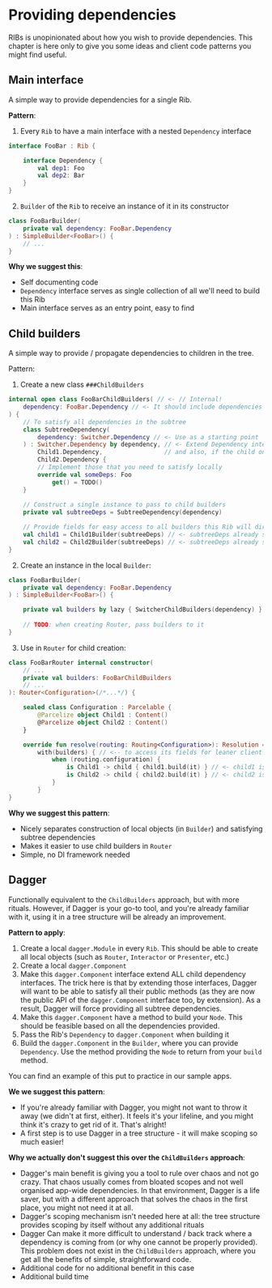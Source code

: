 # Providing dependencies

RIBs is unopinionated about how you wish to provide dependencies. This chapter is here only to give you some ideas and client code patterns you might find useful.


## Main interface

A simple way to provide dependencies for a single Rib.

**Pattern**:

1. Every `Rib` to have a main interface with a nested `Dependency` interface

```kotlin
interface FooBar : Rib {

    interface Dependency {
        val dep1: Foo
        val dep2: Bar
    }
}
```

2. `Builder` of the `Rib` to receive an instance of it in its constructor
```kotlin
class FooBarBuilder(
    private val dependency: FooBar.Dependency
) : SimpleBuilder<FooBar>() {
    // ...
}
```

**Why we suggest this**:

- Self documenting code
- `Dependency` interface serves as single collection of all we'll need to build this Rib
- Main interface serves as an entry point, easy to find



## Child builders

A simple way to provide / propagate dependencies to children in the tree.

Pattern:

1. Create a new class `###ChildBuilders`

```kotlin
internal open class FooBarChildBuilders( // <- // Internal!
    dependency: FooBar.Dependency // <- It should include dependencies already available to the current `Rib`
) {
    // To satisfy all dependencies in the subtree
    class SubtreeDependency(
        dependency: Switcher.Dependency // <- Use as a starting point
    ) : Switcher.Dependency by dependency, // <- Extend Dependency interfaces for the parent and all children, 
        Child1.Dependency,                 // and also, if the child only uses a subset of parent deps, use parent to delegate.
        Child2.Dependency {
        // Implement those that you need to satisfy locally
        override val someDeps: Foo
            get() = TODO()
    }
    
    // Construct a single instance to pass to child builders
    private val subtreeDeps = SubtreeDependency(dependency)

    // Provide fields for easy access to all builders this Rib will directly use to construct children
    val child1 = Child1Builder(subtreeDeps) // <- subtreeDeps already satisfies Child1.Dependency
    val child2 = Child2Builder(subtreeDeps) // <- subtreeDeps already satisfies Child2.Dependency
}
```

2. Create an instance in the local `Builder`:

```kotlin
class FooBarBuilder(
    private val dependency: FooBar.Dependency
) : SimpleBuilder<FooBar>() {

    private val builders by lazy { SwitcherChildBuilders(dependency) }
    
    // TODO: when creating Router, pass builders to it
}
```

3. Use in `Router` for child creation:

```kotlin
class FooBarRouter internal constructor(
    // ...
    private val builders: FooBarChildBuilders
    // ...
): Router<Configuration>(/*...*/) {

    sealed class Configuration : Parcelable {
        @Parcelize object Child1 : Content()
        @Parcelize object Child2 : Content()
    }

    override fun resolve(routing: Routing<Configuration>): Resolution =
        with(builders) { // <-- to access its fields for leaner client code
            when (routing.configuration) {
                is Child1 -> child { child1.build(it) } // <- child1 is directly available
                is Child2 -> child { child2.build(it) } // <- child2 is directly available
            }
        }
}
```

**Why we suggest this pattern**:
- Nicely separates construction of local objects (in `Builder`) and satisfying subtree dependencies
- Makes it easier to use child builders in `Router`
- Simple, no DI framework needed


## Dagger

Functionally equivalent to the `ChildBuilders` approach, but with more rituals. However, if Dagger is your go-to tool, and you're already familiar with it, using it in a tree structure will be already an improvement.

**Pattern to apply**:

1. Create a local `dagger.Module` in every `Rib`. This should be able to create all local objects (such as `Router`, `Interactor` or `Presenter`, etc.)
2. Create a local `dagger.Component`
3. Make this `dagger.Component` interface extend ALL child dependency interfaces. The trick here is that by extending those interfaces, Dagger will want to be able to satisfy all their public methods (as they are now the public API of the `dagger.Component` interface too, by extension). As a result, Dagger will force providing all subtree dependencies.
4. Make this `dagger.Component` have a method to build your `Node`. This should be feasible based on all the dependencies provided.
4. Pass the Rib's `Dependency` to `dagger.Component` when building it
5. Build the `dagger.Component` in the `Builder`, where you can provide `Dependency`. Use the method providing the `Node` to return from your `build` method.


You can find an example of this put to practice in our sample apps.


**We we suggest this pattern**:

- If you're already familiar with Dagger, you might not want to throw it away (we didn't at first, either). It feels it's your lifeline, and you might think it's crazy to get rid of it. That's alright!
- A first step is to use Dagger in a tree structure - it will make scoping so much easier!


**Why we actually don't suggest this over the `ChildBuilders` approach**:

- Dagger's main benefit is giving you a tool to rule over chaos and not go crazy. That chaos usually comes from bloated scopes and not well organised app-wide dependencies. In that environment, Dagger is a life saver, but with a different approach that solves the chaos in the first place, you might not need it at all.
- Dagger's scoping mechanism isn't needed here at all: the tree structure provides scoping by itself without any additional rituals
- Dagger Can make it more difficult to understand / back track where a dependency is coming from (or why one cannot be properly provided). This problem does not exist in the `ChildBuilders` approach, where you get all the benefits of simple, straightforward code.
- Additional code for no additional benefit in this case
- Additional build time
